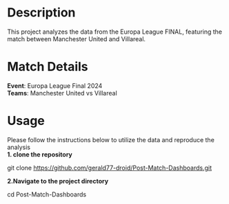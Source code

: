 # Description
This project analyzes the data from the Europa League FINAL, featuring the match between Manchester United and Villareal.

# Match Details
**Event**: Europa League Final 2024<br>
**Teams**: Manchester United vs Villareal
# Usage
Please follow the instructions below to utilize the data and reproduce the analysis<br>
<span style="font-weight:bold">1. clone the repository</span><br>

  git clone https://github.com/gerald77-droid/Post-Match-Dashboards.git<br>

<span style="font-weight:bold">2.Navigate to the project directory</span><br>

  cd Post-Match-Dashboards
